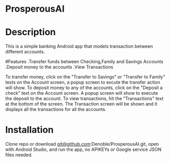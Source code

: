 # ProsperousAI

# Description
This is a simple banking Android app that models transaction between different accounts.

#Features
.Transfer funds between Checking,Family and Savings Accounts
.Deposit money to the accounts
.View Transactions

To transfer money, click on the "Transfer to Savings" or "Transfer to Family" texts on the Account screen, a popup screen to excute the transfer action will show.
To deposit money to any of the accounts, click on the "Deposit a check" text on the Account screen. A popup screen will show to execute the deposit to the account.
To view transactions, hit the "Transactions" text at the bottom of the screen. The Transaction screen will be shown and it displays all the transactions for all the accounts.

# Installation
Clone repo or download git@github.com:Denoble/ProsperousAI.git, open with Android Studio, and run the app, no APIKEYs or Google service JSON files needed.
